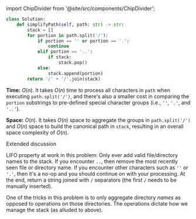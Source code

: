 import ChipDivider from '@site/src/components/ChipDivider';

```python
class Solution:
    def simplifyPath(self, path: str) -> str:
        stack = []
        for portion in path.split('/'):
            if portion == '' or portion == '.':
                continue
            elif portion == '..':
                if stack:
                    stack.pop()
            else:
                stack.append(portion)
        return '/' + '/'.join(stack)
```

**Time:** $O(n)$. It takes $O(n)$ time to process all characters in `path` when executing `path.split('/')`, and there's also a smaller cost in comparing the `portion` substrings to pre-defined special character groups (i.e., `''`, `'.'`, and `'..'`).

**Space:** $O(n)$. It takes $O(n)$ space to aggregate the groups in `path.split('/')` and $O(n)$ space to build the canonical path in `stack`, resulting in an overall space complexity of $O(n)$.

<ChipDivider>Extended discussion</ChipDivider> 

LIFO property at work in this problem: Only ever add valid file/directory names to the stack. If you encounter `..`, then remove the most recently seen file or directory name. If you encounter other characters such as `''` or `'.'`, then it's a no-op and you should continue on with your processing. At the end, return a string joined with `/` separators (the first `/` needs to be manually inserted).

One of the tricks in this problem is to only aggregate directory *names* as opposed to operations on those directories. The operations dictate how we manage the stack (as alluded to above).